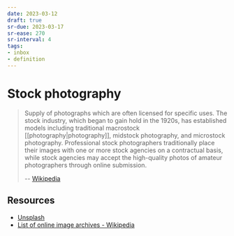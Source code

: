 ```yaml
---
date: 2023-03-12
draft: true
sr-due: 2023-03-17
sr-ease: 270
sr-interval: 4
tags:
- inbox
- definition
---
```


# Stock photography

> Supply of photographs which are often licensed for specific uses. The stock
> industry, which began to gain hold in the 1920s, has established models
> including traditional macrostock [[photography|photography]],
> midstock photography, and microstock photography. Professional stock
> photographers traditionally place their images with one or more stock agencies
> on a contractual basis, while stock agencies may accept the high-quality
> photos of amateur photographers through online submission.
>
> -- [Wikipedia](https://en.wikipedia.org/wiki/Stock_photography)

## Resources

- [Unsplash](https://unsplash.com/)
- [List of online image archives - Wikipedia](https://en.wikipedia.org/wiki/List_of_online_image_archives)